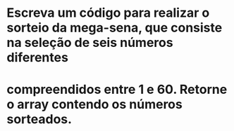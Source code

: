# Escreva um código para realizar o sorteio da mega-sena, que consiste na seleção de seis números diferentes
# compreendidos entre 1 e 60. Retorne o array contendo os números sorteados.
